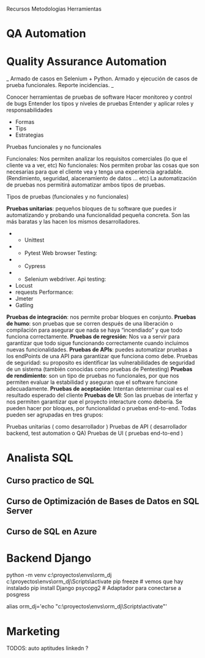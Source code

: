 Recursos
Metodologias
Herramientas

# QA Automation

# Quality Assurance Automation

_
Armado de casos en Selenium + Python.
Armado y ejecución de casos de prueba funcionales.
Reporte incidencias.
_

Conocer herramientas de pruebas de software
Hacer monitoreo y control de bugs
Entender los tipos y niveles de pruebas
Entender y aplicar roles y responsabilidades

- Formas
- Tips
- Estrategias

Pruebas funcionales y no funcionales

Funcionales: Nos permiten analizar los requisitos comerciales (lo que el cliente va a ver, etc)
No funcionales: Nos permiten probar las cosas que son necesarias para que el cliente vea y tenga una experiencia agradable. (Rendimiento, seguridad, alacenamiento de datos … etc)
La automatización de pruebas nos permitirá automatizar ambos tipos de pruebas.

Tipos de pruebas (funcionales y no funcionales)

**Pruebas unitarias**: pequeños bloques de tu software que puedes ir automatizando y probando una funcionalidad pequeña concreta. Son las más baratas y las hacen los mismos desarrolladores.

- - Unittest
- - Pytest
    Web browser Testing:
- - Cypress
- - Selenium webdriver.
    Api testing:
- Locust
- requests
  Performance:
- Jmeter
- Gatling

**Pruebas de integración**: nos permite probar bloques en conjunto.
**Pruebas de humo**: son pruebas que se corren después de una liberación o compilación para asegurar que nada se haya “incendiado” y que todo funciona correctamente.
**Pruebas de regresión**: Nos va a servir para garantizar que todo sigue funcionando correctamente cuando incluimos nuevas funcionalidades.
**Pruebas de APIs**: puedes automatizar pruebas a los endPoints de una API para garantizar que funciona como debe.
Pruebas de seguridad: su proposito es identificar las vulnerabilidades de seguridad de un sistema (también conocidas como pruebas de Pentesting)
**Pruebas de rendimiento**: son un tipo de pruebas no funcionales, por que nos permiten evaluar la estabilidad y aseguran que el software funcione adecuadamente.
**Pruebas de aceptación**: Intentan determinar cual es el resultado esperado del cliente
**Pruebas de UI**: Son las pruebas de interfaz y nos permiten garantizar que el proyecto interacture como debería. Se pueden hacer por bloques, por funcionalidad o pruebas end-to-end.
Todas pueden ser agrupadas en tres grupos:

Pruebas unitarias ( como desarrollador )
Pruebas de API ( desarrollador backend, test automation o QA)
Pruebas de UI ( pruebas end-to-end )

# Analista SQL

## Curso practico de SQL

## Curso de Optimización de Bases de Datos en SQL Server

## Curso de SQL en Azure

# Backend Django

python -m venv c:\proyectos\envs\orm_dj
c:\proyectos\envs\orm_dj\Scripts\activate
pip freeze # vemos que hay instalado
pip install Django psycopg2 # Adaptador para conectarse a posgress

alias orm_dj='echo "c:\proyectos\envs\orm_dj\Scripts\activate"'

# Marketing

TODOS:
auto aptitudes linkedn ?
